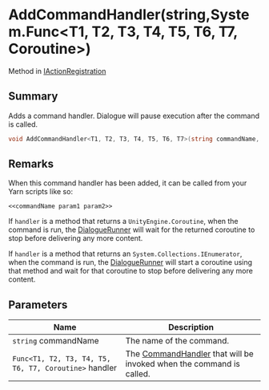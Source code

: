 # AddCommandHandler(string,System.Func\<T1, T2, T3, T4, T5, T6, T7, Coroutine>)

Method in [IActionRegistration](./)

## Summary

Adds a command handler. Dialogue will pause execution after the command is called.

```csharp
void AddCommandHandler<T1, T2, T3, T4, T5, T6, T7>(string commandName, System.Func<T1, T2, T3, T4, T5, T6, T7, Coroutine> handler);
```

## Remarks

When this command handler has been added, it can be called from your Yarn scripts like so:

```
<<commandName param1 param2>>
```

If `handler` is a method that returns a `UnityEngine.Coroutine`, when the command is run, the [DialogueRunner](../yarn.unity.dialoguerunner/) will wait for the returned coroutine to stop before delivering any more content.

If `handler` is a method that returns an `System.Collections.IEnumerator`, when the command is run, the [DialogueRunner](../yarn.unity.dialoguerunner/) will start a coroutine using that method and wait for that coroutine to stop before delivering any more content.

## Parameters

| Name                                                  | Description                                                                                              |
| ----------------------------------------------------- | -------------------------------------------------------------------------------------------------------- |
| `string` commandName                                  | The name of the command.                                                                                 |
| `Func<T1, T2, T3, T4, T5, T6, T7, Coroutine>` handler | The [CommandHandler](../../yarn/yarn.commandhandler.md) that will be invoked when the command is called. |
